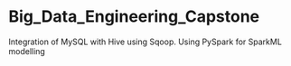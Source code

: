 # Big_Data_Engineering_Capstone
Integration of MySQL with Hive using Sqoop. Using PySpark for SparkML modelling

